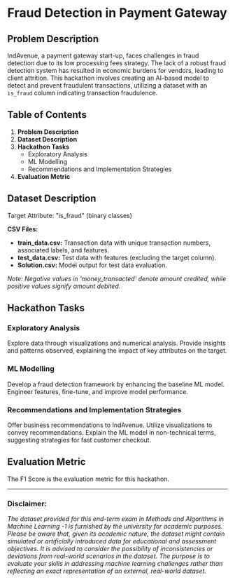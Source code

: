 # Fraud Detection in Payment Gateway

## Problem Description

IndAvenue, a payment gateway start-up, faces challenges in fraud detection due to its low processing fees strategy. The lack of a robust fraud detection system has resulted in economic burdens for vendors, leading to client attrition. This hackathon involves creating an AI-based model to detect and prevent fraudulent transactions, utilizing a dataset with an `is_fraud` column indicating transaction fraudulence.

## Table of Contents
1. **Problem Description**
2. **Dataset Description**
3. **Hackathon Tasks**
    - Exploratory Analysis
    - ML Modelling
    - Recommendations and Implementation Strategies
4. **Evaluation Metric**

## Dataset Description

Target Attribute: "is_fraud" (binary classes)

**CSV Files:**
- **train_data.csv:** Transaction data with unique transaction numbers, associated labels, and features.
- **test_data.csv:** Test data with features (excluding the target column).
- **Solution.csv:** Model output for test data evaluation.

*Note: Negative values in 'money_transacted' denote amount credited, while positive values signify amount debited.*

## Hackathon Tasks

### Exploratory Analysis

Explore data through visualizations and numerical analysis. Provide insights and patterns observed, explaining the impact of key attributes on the target.

### ML Modelling

Develop a fraud detection framework by enhancing the baseline ML model. Engineer features, fine-tune, and improve model performance.

### Recommendations and Implementation Strategies

Offer business recommendations to IndAvenue. Utilize visualizations to convey recommendations. Explain the ML model in non-technical terms, suggesting strategies for fast customer checkout.

## Evaluation Metric

The F1 Score is the evaluation metric for this hackathon.

---

### Disclaimer:
 *The dataset provided for this end-term exam in Methods and Algorithms in Machine Learning -1 is furnished by the university for academic purposes. 
 Please be aware that, given its academic nature, the dataset might contain simulated or artificially introduced data for educational and assessment objectives. 
 It is advised to consider the possibility of inconsistencies or deviations from real-world scenarios in the dataset. 
 The purpose is to evaluate your skills in addressing machine learning challenges rather than reflecting an exact representation of an external, real-world dataset.*




